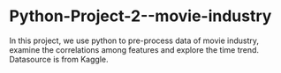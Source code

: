 # Python-Project-2--movie-industry
In this project, we use python to pre-process data of movie industry, 
examine the correlations among features and explore the time trend.
Datasource is from Kaggle.

